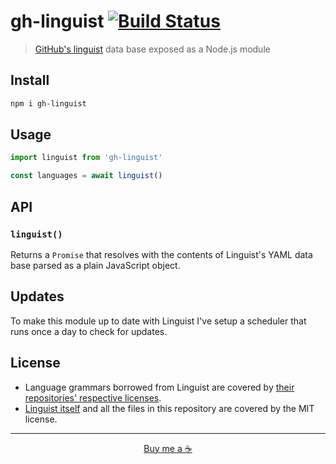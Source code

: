 [linguist]: https://github.com/github/linguist
[vendor-licenses]: https://github.com/github/linguist/blob/master/vendor/README.md

# gh-linguist [![Build Status](https://semaphoreci.com/api/v1/rafaelrinaldi/gh-linguist/branches/master/badge.svg)](https://semaphoreci.com/rafaelrinaldi/gh-linguist)

> [GitHub's linguist][linguist] data base exposed as a Node.js module

## Install

```sh
npm i gh-linguist
```

## Usage

```js
import linguist from 'gh-linguist'

const languages = await linguist()
```

## API

### `linguist()`

Returns a `Promise` that resolves with the contents of Linguist's YAML data base parsed as a plain JavaScript object.

## Updates

To make this module up to date with Linguist I've setup a scheduler that runs once a day to check for updates.

## License

- Language grammars borrowed from Linguist are covered by [their repositories' respective licenses][vendor-licenses].
- [Linguist itself][linguist] and all the files in this repository are covered by the MIT license.

---

<p align="center">
  <a href="https://buymeacoff.ee/rinaldi" title="Buy me a coffee">Buy me a ☕</a>
</p>
